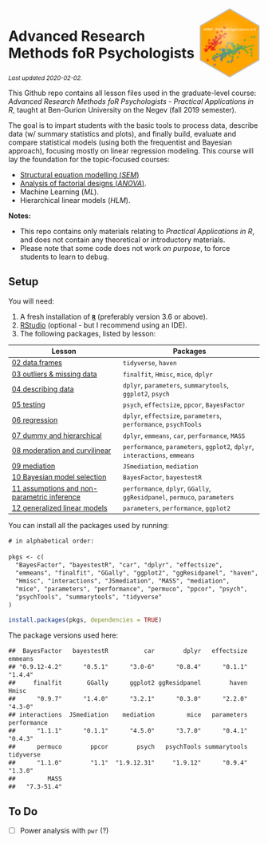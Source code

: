 
<img src='logo/BGUHex.png' align="right" height="139" />

# Advanced Research Methods foR Psychologists

<sub>*Last updated 2020-02-02.*</sub>

This Github repo contains all lesson files used in the graduate-level
course: *Advanced Research Methods foR Psychologists - Practical
Applications in R*, taught at Ben-Gurion University on the Negev (fall
2019 semester).

The goal is to impart students with the basic tools to process data,
describe data (w/ summary statistics and plots), and finally build,
evaluate and compare statistical models (using both the frequentist and
Bayesian approach), focusing mostly on linear regression modeling. This
course will lay the foundation for the topic-focused courses:

  - [Structural equation modelling
    (*SEM*)](https://github.com/mattansb/Structural-Equation-Modeling-foR-Psychologists)
  - [Analysis of factorial designs
    (*ANOVA*)](https://github.com/mattansb/Analysis-of-Factorial-Designs-foR-Psychologists).
  - Machine Learning (*ML*).
  - Hierarchical linear models (*HLM*).

**Notes:**

  - This repo contains only materials relating to *Practical
    Applications in R*, and does not contain any theoretical or
    introductory materials.  
  - Please note that some code does not work *on purpose*, to force
    students to learn to debug.

## Setup

You will need:

1.  A fresh installation of [**`R`**](https://cran.r-project.org/)
    (preferably version 3.6 or above).
2.  [RStudio](https://www.rstudio.com/products/rstudio/download/)
    (optional - but I recommend using an IDE).
3.  The following packages, listed by lesson:

| Lesson                                                                                              | Packages                                                                   |
| --------------------------------------------------------------------------------------------------- | -------------------------------------------------------------------------- |
| [02 data.frames](/02%20data.frames)                                                                 | `tidyverse`, `haven`                                                       |
| [03 outliers & missing data](/03%20outliers%20&%20missing%20data)                                   | `finalfit`, `Hmisc`, `mice`, `dplyr`                                       |
| [04 describing data](/04%20describing%20data)                                                       | `dplyr`, `parameters`, `summarytools`, `ggplot2`, `psych`                  |
| [05 testing](/05%20testing)                                                                         | `psych`, `effectsize`, `ppcor`, `BayesFactor`                              |
| [06 regression](/06%20regression)                                                                   | `dplyr`, `effectsize`, `parameters`, `performance`, `psychTools`           |
| [07 dummy and hierarchical](/07%20dummy%20and%20hierarchical)                                       | `dplyr`, `emmeans`, `car`, `performance`, `MASS`                           |
| [08 moderation and curvilinear](/08%20moderation%20and%20curvilinear)                               | `performance`, `parameters`, `ggplot2`, `dplyr`, `interactions`, `emmeans` |
| [09 mediation](/09%20mediation)                                                                     | `JSmediation`, `mediation`                                                 |
| [10 Bayesian model selection](/10%20Bayesian%20model%20selection)                                   | `BayesFactor`, `bayestestR`                                                |
| [11 assumptions and non-parametric inference](/11%20assumptions%20and%20non-parametric%20inference) | `performance`, `dplyr`, `GGally`, `ggResidpanel`, `permuco`, `parameters`  |
| [12 generalized linear models](/12%20generalized%20linear%20models)                                 | `parameters`, `performance`, `ggplot2`                                     |

You can install all the packages used by running:

    # in alphabetical order:

    pkgs <- c(
      "BayesFactor", "bayestestR", "car", "dplyr", "effectsize",
      "emmeans", "finalfit", "GGally", "ggplot2", "ggResidpanel", "haven",
      "Hmisc", "interactions", "JSmediation", "MASS", "mediation",
      "mice", "parameters", "performance", "permuco", "ppcor", "psych",
      "psychTools", "summarytools", "tidyverse"
    )

``` r
install.packages(pkgs, dependencies = TRUE)
```

The package versions used here:

    ##  BayesFactor   bayestestR          car        dplyr   effectsize      emmeans 
    ## "0.9.12-4.2"      "0.5.1"      "3.0-6"      "0.8.4"      "0.1.1"      "1.4.4" 
    ##     finalfit       GGally      ggplot2 ggResidpanel        haven        Hmisc 
    ##      "0.9.7"      "1.4.0"      "3.2.1"      "0.3.0"      "2.2.0"      "4.3-0" 
    ## interactions  JSmediation    mediation         mice   parameters  performance 
    ##      "1.1.1"      "0.1.1"      "4.5.0"      "3.7.0"      "0.4.1"      "0.4.3" 
    ##      permuco        ppcor        psych   psychTools summarytools    tidyverse 
    ##      "1.1.0"        "1.1"  "1.9.12.31"     "1.9.12"      "0.9.4"      "1.3.0" 
    ##         MASS 
    ##   "7.3-51.4"

## To Do

  - [ ] Power analysis with `pwr` (?)
